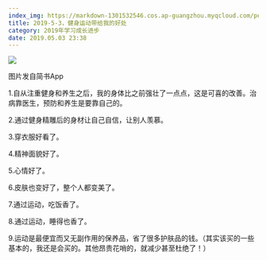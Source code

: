 ```yaml
---
index_img: https://markdown-1301532546.cos.ap-guangzhou.myqcloud.com/peipei_blog/20210921144950.jpeg
title: 2019-5-3，健身运动带给我的好处
category: 2019年学习成长进步
date: 2019.05.03 23:38
---
```


![](https://markdown-1301532546.cos.ap-guangzhou.myqcloud.com/peipei_blog/20210921144950.jpeg)  

图片发自简书App

  

1.自从注重健身和养生之后，我的身体比之前强壮了一点点，这是可喜的改善。治病靠医生，预防和养生是要靠自己的。

2.通过健身精雕后的身材让自己自信，让别人羡慕。

3.穿衣服好看了。

4.精神面貌好了。

5.心情好了。

6.皮肤也变好了，整个人都变美了。

7.通过运动，吃饭香了。

8.通过运动，睡得也香了。

9.运动是最便宜而又无副作用的保养品，省了很多护肤品的钱。（其实该买的一些基本的，我还是会买的。其他昂贵花哨的，就减少甚至杜绝了！）